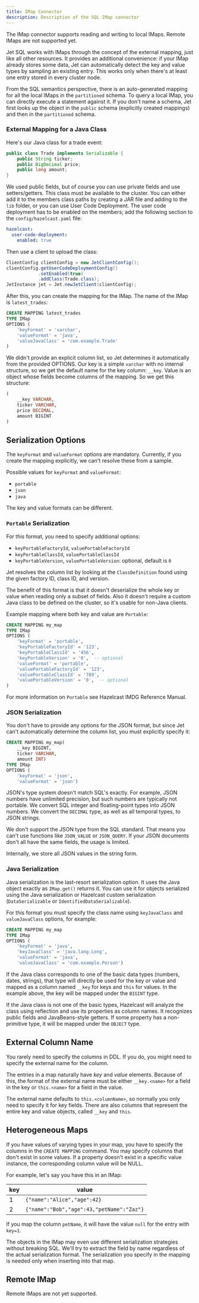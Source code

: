 ```yaml
---
title: IMap Connector
description: Description of the SQL IMap connector
---
```


The IMap connector supports reading and writing to local IMaps. Remote
IMaps are not supported yet.

Jet SQL works with IMaps through the concept of the external mapping,
just like all other resources. It provides an additional convenience: if
your IMap already stores some data, Jet can automatically detect the key
and value types by sampling an existing entry. This works only when
there's at least one entry stored in every cluster node.

From the SQL semantics perspective, there is an auto-generated mapping
for all the local IMaps in the `partitioned` schema. To query a local
IMap, you can directly execute a statement against it. If you don't name
a schema, Jet first looks up the object in the `public` schema
(explicitly created mappings) and then in the `partitioned` schema.

### External Mapping for a Java Class

Here's our Java class for a trade event:

```java
public class Trade implements Serializable {
    public String ticker;
    public BigDecimal price;
    public long amount;
}
```

We used public fields, but of course you can use private fields and use
setters/getters. This class must be available to the cluster. You can
either add it to the members class paths by creating a JAR file and
adding to the `lib` folder, or you can use User Code Deployment. The
user code deployment has to be enabled on the members; add the following
section to the `config/hazelcast.yaml` file:

```yaml
hazelcast:
  user-code-deployment:
    enabled: true
```

Then use a client to upload the class:

```java
ClientConfig clientConfig = new JetClientConfig();
clientConfig.getUserCodeDeploymentConfig()
            .setEnabled(true)
            .addClass(Trade.class);
JetInstance jet = Jet.newJetClient(clientConfig);
```

After this, you can create the mapping for the IMap. The name of the
IMap is `latest_trades`:

```sql
CREATE MAPPING latest_trades
TYPE IMap
OPTIONS (
    'keyFormat' = 'varchar',
    'valueFormat' = 'java',
    'valueJavaClass' = 'com.example.Trade'
)
```

We didn't provide an explicit column list, so Jet determines it
automatically from the provided OPTIONS. Our key is a simple `varchar`
with no internal structure, so we get the default name for the key
column: `__key`. Value is an object whose fields become columns of the
mapping. So we get this structure:

```sql
(
    __key VARCHAR,
    ticker VARCHAR,
    price DECIMAL,
    amount BIGINT
)
```

## Serialization Options

The `keyFormat` and `valueFormat` options are mandatory. Currently, if
you create the mapping explicitly, we can't resolve these from a sample.

Possible values for `keyFormat` and `valueFormat`:

* `portable`
* `json`
* `java`

The key and value formats can be different.

### `Portable` Serialization

For this format, you need to specify additional options:

* `keyPortableFactoryId`, `valuePortableFactoryId`
* `keyPortableClassId`, `valuePortableClassId`
* `keyPortableVersion`, `valuePortableVersion`: optional, default is `0`

Jet resolves the column list by looking at the `ClassDefinition` found
using the given factory ID, class ID, and version.

The benefit of this format is that it doesn't deserialize the whole key
or value when reading only a subset of fields. Also it doesn't require a
custom Java class to be defined on the cluster, so it's usable for
non-Java clients.

Example mapping where both key and value are `Portable`:

```sql
CREATE MAPPING my_map
TYPE IMap
OPTIONS (
    'keyFormat' = 'portable',
    'keyPortableFactoryId' = '123',
    'keyPortableClassId' = '456',
    'keyPortableVersion' = '0',  -- optional
    'valueFormat' = 'portable',
    'valuePortableFactoryId' = '123',
    'valuePortableClassId' = '789',
    'valuePortableVersion' = '0',  -- optional
)
```

For more information on `Portable` see Hazelcast IMDG Reference Manual.

### JSON Serialization

You don't have to provide any options for the JSON format, but since
Jet can't automatically determine the column list, you must explicitly
specify it:

```sql
CREATE MAPPING my_map(
    __key BIGINT,
    ticker VARCHAR,
    amount INT)
TYPE IMap
OPTIONS (
    'keyFormat' = 'json',
    'valueFormat' = 'json')
```

JSON's type system doesn't match SQL's exactly. For example, JSON
numbers have unlimited precision, but such numbers are typically not
portable. We convert SQL integer and floating-point types into JSON
numbers. We convert the `DECIMAL` type, as well as all temporal types,
to JSON strings.

We don't support the JSON type from the SQL standard. That means you
can't use functions like `JSON_VALUE` or `JSON_QUERY`. If your JSON
documents don't all have the same fields, the usage is limited.

Internally, we store all JSON values in the string form.

### Java Serialization

Java serialization is the last-resort serialization option. It uses the
Java object exactly as `IMap.get()` returns it. You can use it for
objects serialized using the Java serialization or Hazelcast custom
serialization (`DataSerializable` or `IdentifiedDataSerializable`).

For this format you must specify the class name using `keyJavaClass` and
`valueJavaClass` options, for example:

```sql
CREATE MAPPING my_map
TYPE IMap
OPTIONS (
    'keyFormat' = 'java',
    'keyJavaClass' = 'java.lang.Long',
    'valueFormat' = 'java',
    'valueJavaClass' = 'com.example.Person')
```

If the Java class corresponds to one of the basic data types (numbers,
dates, strings), that type will directly be used for the key or value
and mapped as a column named `__key` for keys and `this` for values. In
the example above, the key will be mapped under the `BIGINT` type.

If the Java class is not one of the basic types, Hazelcast will analyze
the class using reflection and use its properties as column names. It
recognizes public fields and JavaBeans-style getters. If some property
has a non-primitive type, it will be mapped under the `OBJECT` type.

## External Column Name

You rarely need to specify the columns in DDL. If you do, you might need
to specify the external name for the column.

The entries in a map naturally have _key_ and _value_ elements. Because
of this, the format of the external name must be either `__key.<name>`
for a field in the key or `this.<name>` for a field in the value.

The external name defaults to `this.<columnName>`, so normally you only
need to specify it for key fields. There are also columns that represent
the entire key and value objects, called `__key` and `this`.

## Heterogeneous Maps

If you have values of varying types in your map, you have to specify the
columns in the `CREATE MAPPING` command. You may specify columns that
don't exist in some values. If a property doesn't exist in a specific
value instance, the corresponding column value will be NULL.

For example, let's say you have this in an IMap:

|key|value|
|-|-|
|1|`{"name":"Alice","age":42}`|
|2|`{"name":"Bob","age":43,"petName":"Zaz"}`|

If you map the column `petName`, it will have the value `null` for the
entry with `key=1`.

The objects in the IMap may even use different serialization strategies
without breaking SQL. We'll try to extract the field by name regardless
of the actual serialization format. The serialization you specify in the
mapping is needed only when inserting into that map.

## Remote IMap

Remote IMaps are not yet supported.
